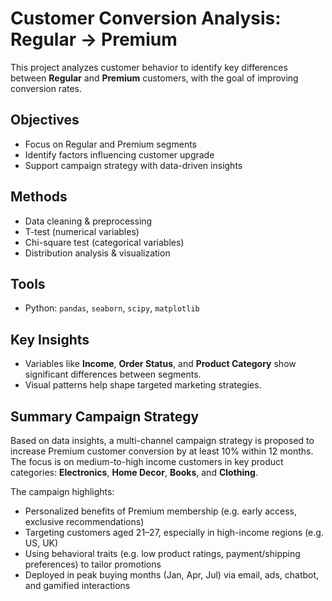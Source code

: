 # Customer Conversion Analysis: Regular → Premium

This project analyzes customer behavior to identify key differences between **Regular** and **Premium** customers, with the goal of improving conversion rates.

## Objectives
- Focus on Regular and Premium segments
- Identify factors influencing customer upgrade
- Support campaign strategy with data-driven insights

## Methods
- Data cleaning & preprocessing
- T-test (numerical variables)
- Chi-square test (categorical variables)
- Distribution analysis & visualization

## Tools
- Python: `pandas`, `seaborn`, `scipy`, `matplotlib`

## Key Insights
- Variables like **Income**, **Order Status**, and **Product Category** show significant differences between segments.
- Visual patterns help shape targeted marketing strategies.

## Summary Campaign Strategy

Based on data insights, a multi-channel campaign strategy is proposed to increase Premium customer conversion by at least 10% within 12 months. The focus is on medium-to-high income customers in key product categories: **Electronics**, **Home Decor**, **Books**, and **Clothing**.

The campaign highlights:
- Personalized benefits of Premium membership (e.g. early access, exclusive recommendations)
- Targeting customers aged 21–27, especially in high-income regions (e.g. US, UK)
- Using behavioral traits (e.g. low product ratings, payment/shipping preferences) to tailor promotions
- Deployed in peak buying months (Jan, Apr, Jul) via email, ads, chatbot, and gamified interactions

